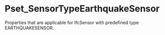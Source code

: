 # Pset_SensorTypeEarthquakeSensor

Properties that are applicable for IfcSensor with predefined type EARTHQUAKESENSOR.
